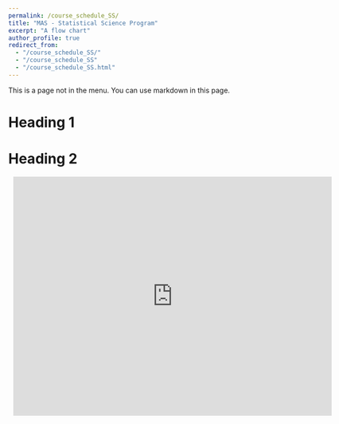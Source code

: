 ```yaml
---
permalink: /course_schedule_SS/
title: "MAS - Statistical Science Program"
excerpt: "A flow chart"
author_profile: true
redirect_from: 
  - "/course_schedule_SS/"
  - "/course_schedule_SS"
  - "/course_schedule_SS.html"
---
```


This is a page not in the menu. You can use markdown in this page.

Heading 1
======

Heading 2
======

<div style="width: 640px; height: 480px; margin: 10px; position: relative;"><iframe allowfullscreen frameborder="0" style="width:640px; height:480px" src="https://lucid.app/documents/embeddedchart/733e633c-a234-468c-86ac-dbfe1c640e22" id="YtTAuZzy4Sh4"></iframe></div>
